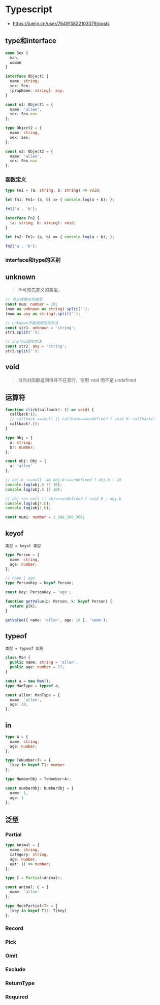 # Typescript

- https://juejin.cn/user/764915822103079/posts

## type和interface
```ts
enum Sex {
  man,
  woman
}

interface Object1 {
  name: string;
  sex: Sex;
  [propName: string]: any;
}

const o1: Object1 = {
  name: 'allen',
  sex: Sex.man
};

type Object2 = {
  name: string,
  sex: Sex;
};

const o2: Object2 = {
  name: 'allen',
  sex: Sex.man
};
```

### 函数定义
```ts
type Fn1 = (a: string, b: string) => void;

let fn1: Fn1= (a, b) => { console.log(a + b); };

fn1('a', 'b');

interface Fn2 {
  (a: string, b: string): void;
}

let fn2: Fn2= (a, b) => { console.log(a + b); };

fn2('a', 'b');
```

### interface和type的区别

## unknown

> 不可预先定义的类型，

```ts
// 可以转换任何类型
const num: number = 10;
(num as unknown as string).split('');
(num as any as string).split('');

// unknown不能调用任何方法
const str1: unknown = 'string';
str1.split('');

// any可以调用方法
const str2: any = 'string';
str2.split('');
```

## void

> 当你对函数返回值并不在意时，使用 void 而不是 undefined

## 运算符

```ts
function click(callback?: () => void) {
  callback!();
  // callback ===null || callback===undefined ? void 0: callback()
  callback?.();
}

type Obj = {
  a: string;
  b?: number;
};

const obj: Obj = {
  a: 'allen'
};

// obj.b !==null  && obj.b!==undefined ? obj.b : 10
console.log(obj.b ?? 10);
console.log(obj.b || 10);

// obj === null || obj===undefined ? void 0 : obj.b
console.log(obj?.b);
console.log(obj!.b);

const num1: number = 1_100_200_300;
```

## keyof

```
类型 = keyof 类型
```

```ts
type Person = {
  name: string,
  age: number;
};

// name | age
type PersonKey = keyof Person;

const key: PersonKey = 'age';

function getValue(p: Person, k: keyof Person) {
  return p[k];
}

getValue({ name: 'allen', age: 10 }, 'name');
```

## typeof

```
类型 = typeof 实例
```

```ts
class Man {
  public name: string = 'allen';
  public age: number = 27;
}

const a = new Man();
type ManType = typeof a;

const allen: ManType = {
  name: 'allen',
  age: 28,
};
```

## in

```ts
type A = {
  name: string,
  age: number;
};

type ToNumber<T> = {
  [key in keyof T]: number
};

type NumberObj = ToNumber<A>;

const numberObj: NumberObj = {
  name: 1,
  age: 1
};
```

## 泛型

### Partial

```ts
type Animal = {
  name: string,
  category: string,
  age: number,
  eat: () => number;
};

type C = Partial<Animal>;

const animal: C = {
  name: 'allen'
};

type MockPartial<T> = {
  [key in keyof T]?: T[key]
};
```

### Record
### Pick

### Omit

### Exclude


### ReturnType
### Required